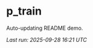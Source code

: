 # p_train

Auto-updating README demo.

<!--START_SECTION:status-->
_Last run: 2025-09-28 16:21 UTC_
<!--END_SECTION:status-->































































































































































































































































































































































































































































































































































































































































































































































































































































































































